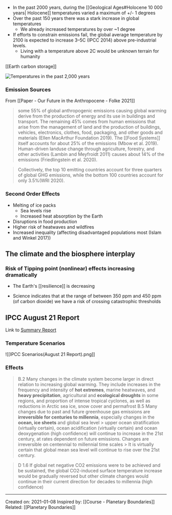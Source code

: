 - In the past 2000 years, during the [[Geological Ages#Holocene 10 000 years| Holocene]] temperatures varied a maximum of +/- 1 degrees
- Over the past 150 years there was a stark increase in global temperatures
	- We already increased temperatures by over ~1 degree 
- If efforts to constrain emissions fail, the global average temperature by 2100 is expected to increase 3–5C (IPCC 2014) above pre-industrial levels.
	- Living with a temperature above 2C would be unknown terrain for humanity

[[Earth carbon storage]]


![Temperatures in the past 2,000 years](https://external-content.duckduckgo.com/iu/?u=https%3A%2F%2Fupload.wikimedia.org%2Fwikipedia%2Fcommons%2Fthumb%2Ff%2Ff8%2F2000%252B_year_global_temperature_including_Medieval_Warm_Period_and_Little_Ice_Age_-_Ed_Hawkins.svg%2F1200px-2000%252B_year_global_temperature_including_Medieval_Warm_Period_and_Little_Ice_Age_-_Ed_Hawkins.svg.png&f=1&nofb=1)

### Emission Sources
From [[Paper - Our Future in the Anthropocene - Folke 2021]]

> some 55% of global anthropogenic emissions causing global warming derive from the production of energy and its use in buildings and transport. The
remaining 45% comes from human emissions that arise from the management of land and the production of buildings, vehicles, electronics, clothes, food, packaging, and other goods and materials (Ellen MacArthur Foundation
2019). The [[Food Systems]] itself accounts for about 25% of the emissions (Mbow et al. 2019). Human-driven landuse change through agriculture, forestry, and other activities (Lambin and Meyfroidt 2011) causes about 14% of the emissions (Friedlingstein et al. 2020).

> Collectively, the top 10 emitting countries account for three quarters of global GHG emissions, while the bottom 100 countries account for only 3.5%(WRI 2020).


### Second Order Effects
- Melting of ice packs
	- Sea levels rise
	- Increased heat absorption by the Earth
- Disruptions in food production
- Higher risk of heatwaves and wildfires
- Increased inequality (affecting disadvantaged populations most (Islam and
Winkel 2017))

## The climate and the biosphere interplay
### Risk of Tipping point (nonlinear) effects increasing dramatically
- The Earth's [[resilience]] is decreasing


- Science indicates that at the range of between 350 ppm and 450 ppm (of carbon dioxide) we have a risk of crossing catastrophic thresholds


## IPCC August 21 Report
Link to [Summary Report](https://www.ipcc.ch/report/ar6/wg1/downloads/report/IPCC_AR6_WGI_SPM.pdf)
### Temperature Scenarios
![[IPCC Scenarios(August 21 Report).png]]

### Effects
> B.2 Many changes in the climate system become larger in direct relation to increasing global warming. They include increases in the frequency and intensity of **hot extremes**, marine heatwaves, and **heavy precipitation**, agricultural and **ecological droughts** in some regions, and proportion of intense tropical cyclones, as well as reductions in Arctic sea ice, snow cover and permafrost
> B.5 Many changes due to past and future greenhouse gas emissions are **irreversible for centuries to millennia**, especially changes in the **ocean, ice sheets** and global sea level
	> upper ocean stratification (virtually certain), ocean acidification (virtually certain) and ocean deoxygenation (high confidence) will continue to increase in the 21st century, at rates dependent on future emissions. Changes are irreversible on centennial to millennial time scales 
	> It is virtually certain that global mean sea level will continue to rise over the 21st century.

> D 1.6 If global net negative CO2 emissions were to be achieved and be sustained, the global CO2-induced surface temperature increase would be gradually reversed but other climate changes would continue in their current direction for decades to millennia (high confidence)

-------------------
Created on: 2021-01-08
Inspired by: [[Course - Planetary Boundaries]]
Related: [[Planetary Boundaries]]
